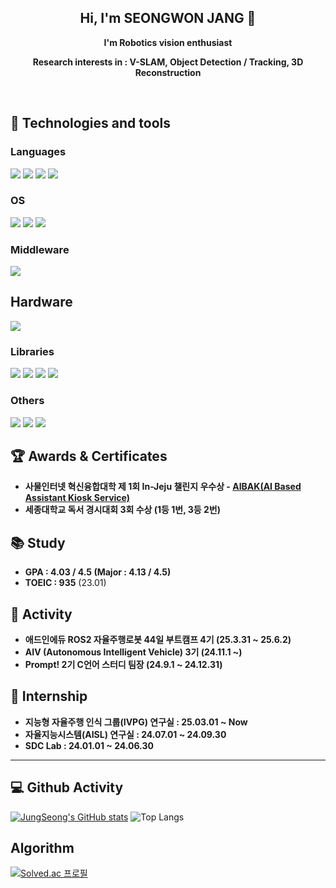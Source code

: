<h2 align="center">Hi, I'm SEONGWON JANG 👋</h2>

<p align="center"><strong>I'm Robotics vision enthusiast</strong></p>
<p align="center"><strong>Research interests in : V-SLAM, Object Detection / Tracking, 3D Reconstruction </strong></p>
<br>

## 🔧 Technologies and tools 

### Languages
<img src="https://img.shields.io/badge/C-00599C?style=for-the-badge&logo=c&logoColor=white"> <img src="https://img.shields.io/badge/C%2B%2B-00599C?style=for-the-badge&logo=c%2B%2B&logoColor=white"> <img src="https://img.shields.io/badge/Python-14354C?style=for-the-badge&logo=python&logoColor=white"> <img src="https://img.shields.io/badge/MATLAB-E97109?style=for-the-badge&logo=mathworks&logoColor=white">

### OS
<img src = "https://img.shields.io/badge/Windows-0078D6?style=for-the-badge&logo=windows&logoColor=white"> <img src = "https://img.shields.io/badge/mac%20os-000000?style=for-the-badge&logo=apple&logoColor=white"> <img src = "https://img.shields.io/badge/Ubuntu-E95420?style=for-the-badge&logo=ubuntu&logoColor=white">

### Middleware
<img src="https://img.shields.io/badge/ROS-000000?style=for-the-badge&logo=ROS&logoColor=white">

## Hardware
<img src="https://img.shields.io/badge/Raspberry%20Pi-A22846?style=for-the-badge&logo=Raspberry%20Pi&logoColor=white">

### Libraries
<img src="https://img.shields.io/badge/PyTorch-EE4C2C?style=for-the-badge&logo=PyTorch&logoColor=white"> <img src="https://img.shields.io/badge/TensorFlow-FF6F00?style=for-the-badge&logo=tensorflow&logoColor=white"> <img src="https://img.shields.io/badge/Flask-000000?style=for-the-badge&logo=flask&logoColor=white"> <img src="https://img.shields.io/badge/OpenCV-696969?style=for-the-badge&logo=OpenCV&logoColor=white">

### Others
<img src="https://img.shields.io/badge/GIT-E44C30?style=for-the-badge&logo=git&logoColor=white"> <img src="https://img.shields.io/badge/MySQL-00BFFF?style=for-the-badge&logo=mysql&logoColor=white"> <img src="https://img.shields.io/badge/docker-%230db7ed.svg?style=for-the-badge&logo=docker&logoColor=white"> 

## 🏆 Awards & Certificates
- **사물인터넷 혁신융합대학 제 1회 In-Jeju 챌린지 우수상 - [AIBAK(AI Based Assistant Kiosk Service)](https://github.com/JungSeong/AIBAK.git)**
- **세종대학교 독서 경시대회 3회 수상 (1등 1번, 3등 2번)**
  
## 📚 Study
- **GPA : 4.03 / 4.5 (Major : 4.13 / 4.5)**<br>
- **TOEIC : 935** (23.01)<br>

## 🚣 Activity 
- **애드인에듀 ROS2 자율주행로봇 44일 부트캠프 4기 (25.3.31 ~ 25.6.2)**
- **AIV (Autonomous Intelligent Vehicle) 3기 (24.11.1 ~)**
- **Prompt! 2기 C언어 스터디 팀장 (24.9.1 ~ 24.12.31)**

## 💼 Internship
- **지능형 자율주행 인식 그룹(IVPG) 연구실 : 25.03.01 ~ Now**
- **자율지능시스템(AISL) 연구실 : 24.07.01 ~ 24.09.30**
- **SDC Lab : 24.01.01 ~ 24.06.30**

---

<h2> 💻 Github Activity </h2>

[![JungSeong's GitHub stats](https://github-readme-stats.vercel.app/api?username=JungSeong&border_radius=20&hide=issues&title_color=6FDF6F&bg_color=212121&text_color=FFFFFF)](https://github.com/anuraghazra/github-readme-stats)
![Top Langs](https://github-readme-stats.vercel.app/api/top-langs/?username=JungSeong&hide=Jupyter%20Notebook&border_radius=20&title_color=FFFFFF&bg_color=212121&text_color=FFFFFF&layout=compact)

<h2> Algorithm </h2>

[![Solved.ac 프로필](http://mazassumnida.wtf/api/v2/generate_badge?boj=jungseong)](https://solved.ac/jungseong)

<!--
**JungSeong/JungSeong** is a ✨ _special_ ✨ repository because its `README.md` (this file) appears on your GitHub profile.

Here are some ideas to get you started:

- 🔭 I’m currently working on ...
- 🌱 I’m currently learning ...
- 👯 I’m looking to collaborate on ...
- 🤔 I’m looking for help with ...
- 💬 Ask me about ...
- 📫 How to reach me: ...
- 😄 Pronouns: ...
- ⚡ Fun fact: ...
-->
